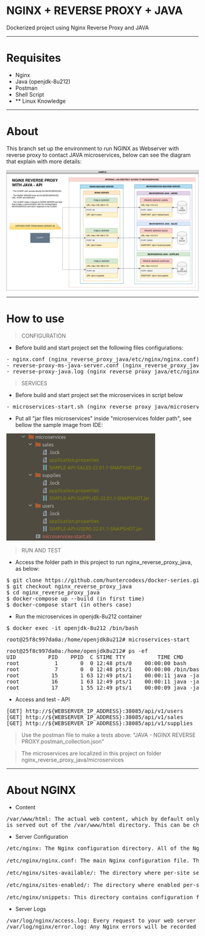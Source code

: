 
# NGINX + REVERSE PROXY + JAVA

Dockerized project using Nginx Reverse Proxy and JAVA

-----------------

# Requisites

- Nginx
- Java (openjdk-8u212)
- Postman
- Shell Script
- ** Linux Knowledge

-----------------

# About

This branch set up the environment to run NGINX as Webserver with reverse proxy to contact JAVA microservices, below can 
see the diagram that explain with more details:

![img.png](nginx_reverse_proxy_java/files/media/NGINX-REVERSE-PROXY-JAVA-SAMPLE.png)

-----------------

# How to use

> CONFIGURATION

- Before build and start project set the following files configurations:

<pre>
- nginx.conf (nginx_reverse_proxy_java/etc/nginx/nginx.conf)
- reverse-proxy-ms-java-server.conf (nginx_reverse_proxy_java/etc/nginx/conf/reverse-proxy-ms-java-server.conf)
- reverse-proxy-java.log (nginx_reverse_proxy_java/etc/nginx/logs/reverse-proxy-java.log)
</pre>

> SERVICES

- Before build and start project set the microservices in script below

<pre>
- microservices-start.sh (nginx_reverse_proxy_java/microservices/microservices-start.sh)
</pre>

- Put all "jar files microservices" inside "microservices folder path", see bellow the sample image from IDE:

![img.png](nginx_reverse_proxy_java/files/media/MICROSERVICES-STRUCTURE-SAMPLE.png)

> RUN AND TEST

- Access the folder path in this project to run nginx_reverse_proxy_java, as below:

<pre>
$ git clone https://github.com/huntercodexs/docker-series.git .
$ git checkout nginx_reverse_proxy_java
$ cd nginx_reverse_proxy_java
$ docker-compose up --build (in first time)
$ docker-compose start (in others case)
</pre>

- Run the microservices in openjdk-8u212 container

<pre>
$ docker exec -it openjdk-8u212 /bin/bash
</pre>

<pre>
root@25f8c997da0a:/home/openjdk8u212# microservices-start
</pre>

<pre>
root@25f8c997da0a:/home/openjdk8u212# ps -ef
UID          PID    PPID  C STIME TTY          TIME CMD
root           1       0  0 12:48 pts/0    00:00:00 bash
root           7       0  0 12:48 pts/1    00:00:00 /bin/bash
root          15       1 63 12:49 pts/1    00:00:11 java -jar SIMPLE-API-USERS-22.01.1-SNAPSHOT.jar
root          16       1 63 12:49 pts/1    00:00:11 java -jar SIMPLE-API-SALES-22.01.1-SNAPSHOT.jar
root          17       1 55 12:49 pts/1    00:00:09 java -jar SIMPLE-API-SUPPLIES-22.01.1-SNAPSHOT.jar
</pre>

- Access and test - API

<pre>
[GET] http://${WEBSERVER_IP_ADDRESS}:38085/api/v1/users
[GET] http://${WEBSERVER_IP_ADDRESS}:38085/api/v1/sales
[GET] http://${WEBSERVER_IP_ADDRESS}:38085/api/v1/supplies
</pre>

> Use the postman file to make a tests above: "JAVA - NGINX REVERSE PROXY.postman_collection.json"

> The microservices are localized in this project on folder nginx_reverse_proxy_java/microservices

-----------------
# About NGINX

- Content
<pre>
/var/www/html: The actual web content, which by default only consists of the default Nginx page you saw earlier, 
is served out of the /var/www/html directory. This can be changed by altering Nginx configuration files.
</pre>

- Server Configuration
<pre>
/etc/nginx: The Nginx configuration directory. All of the Nginx configuration files reside here.

/etc/nginx/nginx.conf: The main Nginx configuration file. This can be modified to make changes to the Nginx global configuration.

/etc/nginx/sites-available/: The directory where per-site server blocks can be stored. Nginx will not use the configuration files found in this directory unless they are linked to the sites-enabled directory. Typically, all server block configuration is done in this directory, and then enabled by linking to the other directory.

/etc/nginx/sites-enabled/: The directory where enabled per-site server blocks are stored. Typically, these are created by linking to configuration files found in the sites-available directory.

/etc/nginx/snippets: This directory contains configuration fragments that can be included elsewhere in the Nginx configuration. Potentially repeatable configuration segments are good candidates for refactoring into snippets.
</pre>

- Server Logs
<pre>
/var/log/nginx/access.log: Every request to your web server is recorded in this log file unless Nginx is configured to do otherwise.
/var/log/nginx/error.log: Any Nginx errors will be recorded in this log.
</pre>
